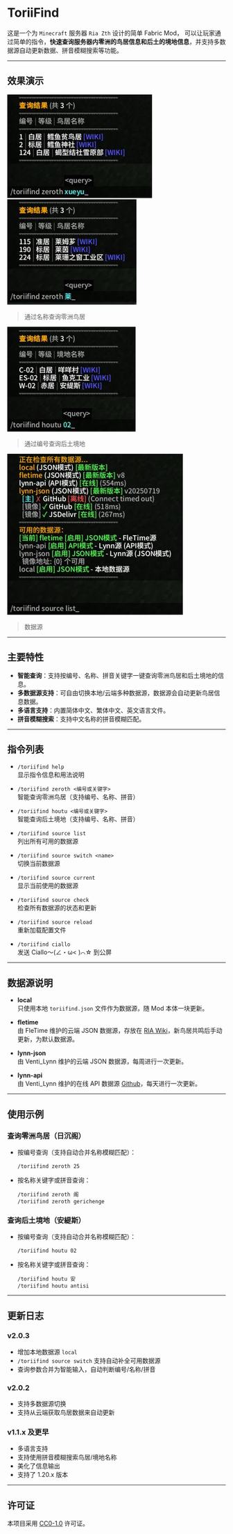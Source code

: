 # ToriiFind

这是一个为 `Minecraft` 服务器 `Ria Zth` 设计的简单 Fabric Mod，
可以让玩家通过简单的指令，**快速查询服务器内零洲的鸟居信息和后土的境地信息**，并支持多数据源自动更新数据、拼音模糊搜索等功能。

---

## 效果演示

![通过名称查询零洲鸟居](./example/example1.jpg)
![通过名称查询零洲鸟居](./example/example2.jpg)

> 通过名称查询零洲鸟居

![通过编号查询后土境地](./example/example3.jpg)

> 通过编号查询后土境地

![数据源](./example/example4.jpg)

> 数据源

---

## 主要特性

- **智能查询**：支持按编号、名称、拼音关键字一键查询零洲鸟居和后土境地的信息。
- **多数据源支持**：可自由切换本地/云端多种数据源，数据源会自动更新鸟居信息数据。
- **多语言支持**：内置简体中文、繁体中文、英文语言文件。
- **拼音模糊搜索**：支持中文名称的拼音模糊匹配。

---

## 指令列表

- `/toriifind help`  
  显示指令信息和用法说明

- `/toriifind zeroth <编号或关键字>`  
  智能查询零洲鸟居（支持编号、名称、拼音）

- `/toriifind houtu <编号或关键字>`  
  智能查询后土境地（支持编号、名称、拼音）

- `/toriifind source list`  
  列出所有可用的数据源

- `/toriifind source switch <name>`  
  切换当前数据源

- `/toriifind source current`  
  显示当前使用的数据源

- `/toriifind source check`  
  检查所有数据源的状态和更新

- `/toriifind source reload`  
  重新加载配置文件

- `/toriifind ciallo`  
  发送 Ciallo～(∠・ω< )⌒☆ 到公屏

---

## 数据源说明

- **local**  
  只使用本地 `toriifind.json` 文件作为数据源，随 Mod 本体一块更新。

- **fletime**  
  由 FleTime 维护的云端 JSON 数据源，存放在 [RIA Wiki](https://wiki.ria.red/wiki/%E7%94%A8%E6%88%B7:FleTime/toriifind.json?action=raw)，新鸟居共鸣后手动更新，为默认数据源。

- **lynn-json**  
  由 Venti_Lynn 维护的云端 JSON 数据源，每周进行一次更新。

- **lynn-api**  
  由 Venti_Lynn 维护的在线 API 数据源 [Github](https://github.com/RainC7/RIA_Data)，每天进行一次更新。

---

## 使用示例

### 查询零洲鸟居（日沉阁）

- 按编号查询（支持自动合并名称模糊匹配）：
  ```
  /toriifind zeroth 25
  ```

- 按名称关键字或拼音查询：
  ```
  /toriifind zeroth 阁
  /toriifind zeroth gerichenge
  ```

### 查询后土境地（安緹斯）

- 按编号查询（支持自动合并名称模糊匹配）：
  ```
  /toriifind houtu 02
  ```

- 按名称关键字或拼音查询：
  ```
  /toriifind houtu 安
  /toriifind houtu antisi
  ```

---

## 更新日志

### v2.0.3
- 增加本地数据源 `local`
- `/toriifind source switch` 支持自动补全可用数据源
- 查询参数合并为智能输入，自动判断编号/名称/拼音

### v2.0.2
- 支持多数据源切换
- 支持从云端获取鸟居数据来自动更新

### v1.1.x 及更早
- 多语言支持
- 支持使用拼音模糊搜索鸟居/境地名称
- 美化了信息输出
- 支持了 1.20.x 版本

---

## 许可证

本项目采用 [CC0-1.0](LICENSE) 许可证。